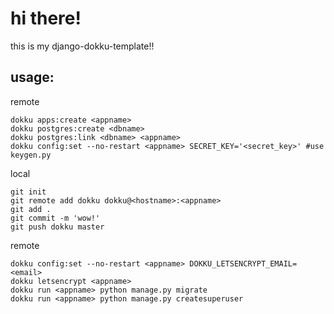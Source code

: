 # hi there!

this is my django-dokku-template!!

## usage:

remote

    dokku apps:create <appname>
    dokku postgres:create <dbname>
    dokku postgres:link <dbname> <appname>
    dokku config:set --no-restart <appname> SECRET_KEY='<secret_key>' #use keygen.py

local

    git init
    git remote add dokku dokku@<hostname>:<appname>
    git add .
    git commit -m 'wow!'
    git push dokku master

remote

    dokku config:set --no-restart <appname> DOKKU_LETSENCRYPT_EMAIL=<email>
    dokku letsencrypt <appname>
    dokku run <appname> python manage.py migrate
    dokku run <appname> python manage.py createsuperuser
